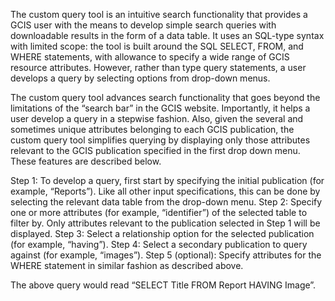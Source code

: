 The custom query tool is an intuitive search functionality that provides a GCIS user with the means to develop simple search queries with downloadable results in the form of a data table. It uses an SQL-type syntax with limited scope: the tool is built around the SQL SELECT, FROM, and WHERE statements, with allowance to specify a wide range of GCIS resource attributes. However, rather than type query statements, a user develops a query by selecting options from drop-down menus.  

The custom query tool advances search functionality that goes beyond the limitations of the “search bar” in the GCIS website. Importantly, it helps a user develop a query in a stepwise fashion. Also, given the several and sometimes unique attributes belonging to each GCIS publication, the custom query tool simplifies querying by displaying only those attributes relevant to the GCIS publication specified in the first drop down menu. These features are described below.

Step 1: To develop a query, first start by specifying the initial publication (for example, “Reports”). Like all other input specifications, this can be done by selecting the relevant data table from the drop-down menu.
Step 2: Specify one or more attributes (for example, “identifier”) of the selected table to filter by. Only attributes relevant to the publication selected in Step 1 will be displayed. 
Step 3: Select a relationship option for the selected publication (for example, “having”).
Step 4: Select a secondary publication to query against (for example, “images”).
Step 5 (optional): Specify attributes for the WHERE statement in similar fashion as described above. 

The above query would read “SELECT Title FROM Report HAVING Image”.
